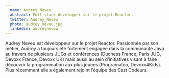 ```yaml
---
  name: Audrey Neveu
  abstract: Full stack developper sur le projet Reactor.
  twitter: Audrey_Neveu
  photo: audrey_neveu.jpg
  linkedin: audreyneveu
---
```

Audrey Neveu est développeur sur le projet Reactor. 
Passionnée par son métier, Audrey a toujours été fortement engagée dans la communauté Java au travers de plusieurs JUGs et conférences (Duchess France, Paris JUG, Devoxx France, Devoxx UK) mais aussi au sein d’initiatives visant à faire découvrir la programmation aux plus jeunes (Programatoo, Devoxx4Kids). 
Plus récemment elle a également rejoint l’équipe des Cast Codeurs.